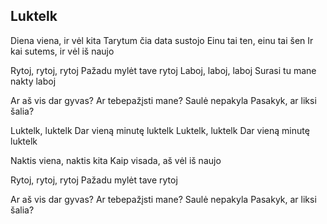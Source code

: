 ## Luktelk

Diena viena, ir vėl kita
Tarytum čia data sustojo
Einu tai ten, einu tai šen
Ir kai sutems, ir vėl iš naujo

Rytoj, rytoj, rytoj
Pažadu mylėt tave rytoj
Laboj, laboj, laboj
Surasi tu mane nakty laboj

Ar aš vis dar gyvas?
Ar tebepažįsti mane?
Saulė nepakyla
Pasakyk, ar liksi šalia?

Luktelk, luktelk
Dar vieną minutę luktelk
Luktelk, luktelk
Dar vieną minutę luktelk

Naktis viena, naktis kita
Kaip visada, aš vėl iš naujo

Rytoj, rytoj, rytoj
Pažadu mylėt tave rytoj

Ar aš vis dar gyvas?
Ar tebepažįsti mane?
Saulė nepakyla
Pasakyk, ar liksi šalia?

